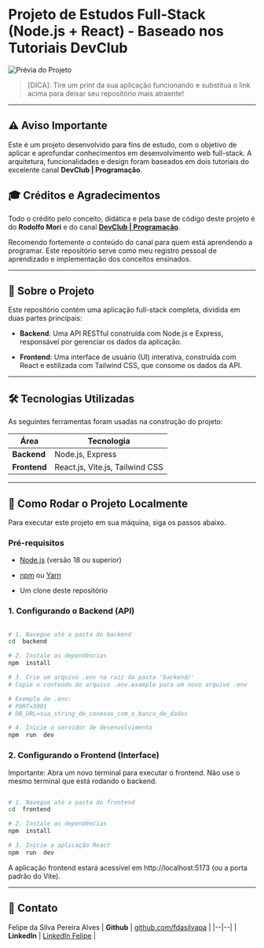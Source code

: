 
# Projeto de Estudos Full-Stack (Node.js + React) - Baseado nos Tutoriais DevClub

  

![Prévia do Projeto](https://via.placeholder.com/900x450.png?text=Insira+um+print+do+seu+projeto+aqui)

> [DICA]: Tire um print da sua aplicação funcionando e substitua o link acima para deixar seu repositório mais atraente!

  

---

  

## ⚠️ Aviso Importante

  

Este é um projeto desenvolvido para fins de estudo, com o objetivo de aplicar e aprofundar conhecimentos em desenvolvimento web full-stack. A arquitetura, funcionalidades e design foram baseados em dois tutoriais do excelente canal **DevClub | Programação**.

  

## 🎓 Créditos e Agradecimentos

  

Todo o crédito pelo conceito, didática e pela base de código deste projeto é do **Rodolfo Mori** e do canal **[DevClub | Programação](https://www.youtube.com/@DevClub-programacao)**.

  

Recomendo fortemente o conteúdo do canal para quem está aprendendo a programar. Este repositório serve como meu registro pessoal de aprendizado e implementação dos conceitos ensinados.

  

---

  

## 📖 Sobre o Projeto

  

Este repositório contém uma aplicação full-stack completa, dividida em duas partes principais:

  

*  **Backend**: Uma API RESTful construída com Node.js e Express, responsável por gerenciar os dados da aplicação.

*  **Frontend**: Uma interface de usuário (UI) interativa, construída com React e estilizada com Tailwind CSS, que consome os dados da API.

  

---

  

## 🛠️ Tecnologias Utilizadas

  

As seguintes ferramentas foram usadas na construção do projeto:

|Área|Tecnologia  |
|--|--|
| **Backend** | Node.js, Express |
| **Frontend** | React.js, Vite.js, Tailwind CSS |

---

  

## 🚀 Como Rodar o Projeto Localmente

  

Para executar este projeto em sua máquina, siga os passos abaixo.

  

### Pré-requisitos

* [Node.js](https://nodejs.org/) (versão 18 ou superior)

* [npm](https://www.npmjs.com/) ou [Yarn](https://yarnpkg.com/)

* Um clone deste repositório

  

### 1. Configurando o Backend (API)

  

```bash

# 1. Navegue até a pasta do backend
cd  backend

# 2. Instale as dependências
npm  install

# 3. Crie um arquivo .env na raiz da pasta 'backend/'
# Copie o conteúdo do arquivo .env.example para um novo arquivo .env

# Exemplo de .env:
# PORT=3001
# DB_URL=sua_string_de_conexao_com_o_banco_de_dados

# 4. Inicie o servidor de desenvolvimento
npm  run  dev

```

  

### 2. Configurando o Frontend (Interface)

Importante: Abra um novo terminal para executar o frontend. Não use o mesmo terminal que está rodando o backend.

```bash

# 1. Navegue até a pasta do frontend
cd  frontend

# 2. Instale as dependências
npm  install

# 3. Inicie a aplicação React
npm  run  dev

```

A aplicação frontend estará acessível em http://localhost:5173 (ou a porta padrão do Vite).

---
👤 Contato
---
Felipe da Silva Pereira Alves
| **Github** | [github.com/fdasilvapa](github.com/fdasilvapa) |
|--|--|
| **LinkedIn** | [LinkedIn Felipe](www.linkedin.com/in/felipe-da-silva-pereira-alves-693841264) |
